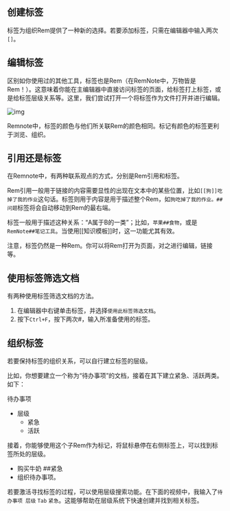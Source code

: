 ## 创建标签

标签为组织Rem提供了一种新的选择。若要添加标签，只需在编辑器中输入两次`[]`。

## 编辑标签

区别如你使用过的其他工具，标签也是Rem（在RemNote中，万物皆是Rem！）。这意味着你能在主编辑器中直接访问标签的页面，给标签打上标签，或是给标签层级关系等。这里，我们尝试打开一个将标签作为文件打开并进行编辑。

![img](https://remnote-user-data.s3.amazonaws.com/UZPDoCeHhXY3LvbhvBbJW7lIlhUzfA0T396hnURk4UHP6U1_AFd0Y8lN2H06O4hXXn1xZuS0pc_r6cmKAh4Q8ETCdFB46s7CYXvRZO42hbNFyWsQWdO_A8biyMojxkyF)

Remnote中，标签的颜色与他们所关联Rem的颜色相同。标记有颜色的标签更利于浏览、组织。

## 引用还是标签

在Remnote中，有两种联系观点的方式，分别是Rem引用和标签。

Rem引用一般用于链接的内容需要显性的出现在文本中的某些位置，比如`[[狗]]吃掉了我的作业`这句话。标签则用于内容是用于描述整个Rem，如`狗吃掉了我的作业。##问题`标签将会自动移动到Rem的最右端。

标签一般用于描述这种关系：“A属于B的一类”；比如，`苹果##食物`，或是`RemNote##笔记工具`。当使用[[知识模板]]时，这一功能尤其有效。

注意，标签仍然是一种Rem。你可以将Rem打开为页面，对之进行编辑，链接等。

## 使用标签筛选文档

有两种使用标签筛选文档的方法。

1. 在编辑器中右键单击标签，并选择`使用此标签筛选文档`。
2. 按下`Ctrl+F`，按下两次#，输入所准备使用的标签。

## 组织标签

若要保持标签的组织关系，可以自行建立标签的层级。

比如，你想要建立一个称为“待办事项”的文档，接着在其下建立紧急、活跃两类。如下：

待办事项

- 层级
  - 紧急
  - 活跃

接着，你能够使用这个子Rem作为标记，将鼠标悬停在右侧标签上，可以找到标签所处的层级。

- 购买牛奶 ##紧急
- 组织待办事项。

若要激活寻找标签的过程，可以使用层级搜索功能。在下面的视频中，我输入了`待办事项 层级` `Tab` `紧急`。这能够帮助在层级系统下快速创建并找到相关标签。

